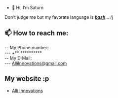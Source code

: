 - 👋 Hi, I’m Saturn

 Don't judge me but my favorate language is [***bash***](https://en.wikipedia.org/wiki/Bash_(Unix_shell))... /j

## 📫 How to reach me: <br>
-- My Phone number: <br>
--- +** ********** <br>
-- My E-Mail: <br>
--- AlliInnovations@gmail.com <br>
## My website :p
- [Alli Innovations]()
